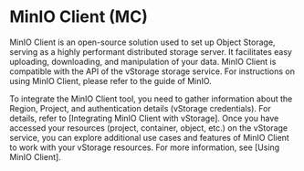 # MinIO Client (MC)

MinIO Client is an open-source solution used to set up Object Storage, serving as a highly performant distributed storage server. It facilitates easy uploading, downloading, and manipulation of your data. MinIO Client is compatible with the API of the vStorage storage service. For instructions on using MinIO Client, please refer to the guide of MinIO.

To integrate the MinIO Client tool, you need to gather information about the Region, Project, and authentication details (vStorage credentials). For details, refer to \[Integrating MinIO Client with vStorage]. Once you have accessed your resources (project, container, object, etc.) on the vStorage service, you can explore additional use cases and features of MinIO Client to work with your vStorage resources. For more information, see \[Using MinIO Client].
